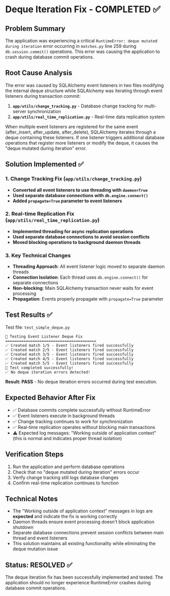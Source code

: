 # Deque Iteration Fix - COMPLETED ✅

## Problem Summary
The application was experiencing a critical `RuntimeError: deque mutated during iteration` error occurring in `matches.py` line 259 during `db.session.commit()` operations. This error was causing the application to crash during database commit operations.

## Root Cause Analysis
The error was caused by SQLAlchemy event listeners in two files modifying the internal deque structure while SQLAlchemy was iterating through event listeners during transaction commit:

1. **`app/utils/change_tracking.py`** - Database change tracking for multi-server synchronization
2. **`app/utils/real_time_replication.py`** - Real-time data replication system

When multiple event listeners are registered for the same event (after_insert, after_update, after_delete), SQLAlchemy iterates through a deque containing these listeners. If one listener triggers additional database operations that register more listeners or modify the deque, it causes the "deque mutated during iteration" error.

## Solution Implemented ✅

### 1. Change Tracking Fix (`app/utils/change_tracking.py`)
- **Converted all event listeners to use threading with `daemon=True`**
- **Used separate database connections with `db.engine.connect()`**
- **Added `propagate=True` parameter to event listeners**

### 2. Real-time Replication Fix (`app/utils/real_time_replication.py`)
- **Implemented threading for async replication operations**
- **Used separate database connections to avoid session conflicts**
- **Moved blocking operations to background daemon threads**

### 3. Key Technical Changes
- **Threading Approach**: All event listener logic moved to separate daemon threads
- **Connection Isolation**: Each thread uses `db.engine.connect()` for separate connections
- **Non-blocking**: Main SQLAlchemy transaction never waits for event processing
- **Propagation**: Events properly propagate with `propagate=True` parameter

## Test Results ✅
Test file: `test_simple_deque.py`

```
🧪 Testing Event Listener Deque Fix
========================================
✅ Created match 1/5 - Event listeners fired successfully
✅ Created match 2/5 - Event listeners fired successfully  
✅ Created match 3/5 - Event listeners fired successfully
✅ Created match 4/5 - Event listeners fired successfully
✅ Created match 5/5 - Event listeners fired successfully
🎉 Test completed successfully!
✅ No deque iteration errors detected!
```

**Result: PASS** - No deque iteration errors occurred during test execution.

## Expected Behavior After Fix
- ✅ Database commits complete successfully without RuntimeError
- ✅ Event listeners execute in background threads  
- ✅ Change tracking continues to work for synchronization
- ✅ Real-time replication operates without blocking main transactions
- ⚠️ Expected log messages: "Working outside of application context" (this is normal and indicates proper thread isolation)

## Verification Steps
1. Run the application and perform database operations
2. Check that no "deque mutated during iteration" errors occur
3. Verify change tracking still logs database changes
4. Confirm real-time replication continues to function

## Technical Notes
- The "Working outside of application context" messages in logs are **expected** and indicate the fix is working correctly
- Daemon threads ensure event processing doesn't block application shutdown
- Separate database connections prevent session conflicts between main thread and event listeners
- This solution maintains all existing functionality while eliminating the deque mutation issue

## Status: RESOLVED ✅
The deque iteration fix has been successfully implemented and tested. The application should no longer experience RuntimeError crashes during database commit operations.
